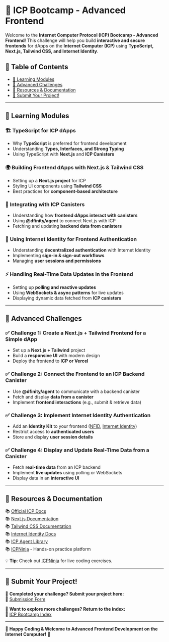 # 🚀 ICP Bootcamp - Advanced Frontend

Welcome to the **Internet Computer Protocol (ICP) Bootcamp - Advanced Frontend**! This challenge will help you build **interactive and secure frontends** for dApps on the **Internet Computer (ICP)** using **TypeScript, Next.js, Tailwind CSS, and Internet Identity**.

## 📜 Table of Contents
- [📖 Learning Modules](#-learning-modules)
- [🎯 Advanced Challenges](#-advanced-challenges)
- [🔗 Resources & Documentation](#-resources--documentation)
- [📩 Submit Your Project!](#-submit-your-project)

---

## 📖 Learning Modules

### 🏗️ **TypeScript for ICP dApps**
- Why **TypeScript** is preferred for frontend development
- Understanding **Types, Interfaces, and Strong Typing**
- Using TypeScript with **Next.js** and **ICP Canisters**

### 🌍 **Building Frontend dApps with Next.js & Tailwind CSS**
- Setting up a **Next.js project** for ICP
- Styling UI components using **Tailwind CSS**
- Best practices for **component-based architecture**

### 🔗 **Integrating with ICP Canisters**
- Understanding how **frontend dApps interact with canisters**
- Using **@dfinity/agent** to connect Next.js with ICP
- Fetching and updating **backend data from canisters**

### 🔐 **Using Internet Identity for Frontend Authentication**
- Understanding **decentralized authentication** with Internet Identity
- Implementing **sign-in & sign-out workflows**
- Managing **user sessions and permissions**

### ⚡ **Handling Real-Time Data Updates in the Frontend**
- Setting up **polling and reactive updates**
- Using **WebSockets & async patterns** for live updates
- Displaying dynamic data fetched from **ICP canisters**

---

## 🎯 Advanced Challenges

### ✅ **Challenge 1: Create a Next.js + Tailwind Frontend for a Simple dApp**
- Set up a **Next.js + Tailwind** project
- Build a **responsive UI** with modern design
- Deploy the frontend to **ICP or Vercel**

### ✅ **Challenge 2: Connect the Frontend to an ICP Backend Canister**
- Use **@dfinity/agent** to communicate with a backend canister
- Fetch and display **data from a canister**
- Implement **frontend interactions** (e.g., submit & retrieve data)

### ✅ **Challenge 3: Implement Internet Identity Authentication**
- Add an **Identity Kit** to your frontend ([NFID](https://nfid.one/), [Internet Identity](https://internetcomputer.org/docs/current/developer-docs/identity/internet-identity/overview))
- Restrict access to **authenticated users**
- Store and display **user session details**

### ✅ **Challenge 4: Display and Update Real-Time Data from a Canister**
- Fetch **real-time data** from an ICP backend
- Implement **live updates** using polling or WebSockets
- Display data in an **interactive UI**

---

## 🔗 Resources & Documentation
📚 [Official ICP Docs](https://internetcomputer.org/docs)  
📚 [Next.js Documentation](https://nextjs.org/docs)  
📚 [Tailwind CSS Documentation](https://tailwindcss.com/docs)  
📚 [Internet Identity Docs](https://internetcomputer.org/docs/current/developer-docs/identity/internet-identity/overview)  
📚 [ICP Agent Library](https://www.npmjs.com/package/@dfinity/agent)  
📚 [ICPNinja](https://icp.ninja/) - Hands-on practice platform  

💡 **Tip**: Check out [ICPNinja](https://icp.ninja/) for live coding exercises.

---

## 📩 Submit Your Project!

🎯 **Completed your challenge? Submit your project here:**  
📢 [Submission Form](https://docs.google.com/forms/d/e/1FAIpQLSfRDeUw9sckd9vVmfb9gQKs4btvZRlHLTNBTgN57HdxEnge2w/viewform?usp=dialog)  

📌 **Want to explore more challenges? Return to the index:**  
🔗 [ICP Bootcamp Index](https://github.com/pt-icp-hub/ICP-Bootcamp-Index?tab=readme-ov-file) 

---

🚀 **Happy Coding & Welcome to Advanced Frontend Development on the Internet Computer!** 🚀
